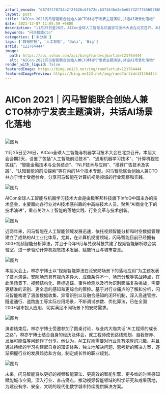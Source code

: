 ```yaml
---
arturl_encode: "68747470733a2f2f626c6f672e:6373646e2e6e65742f77656978696e5f35323635393330342f:61727469636c652f64657461696c732f313231373634343434"
layout: post
title: "AICon-2021闪马智能联合创始人兼CTO林亦宁发表主题演讲,共话AI场景化落地"
date: 2021-12-07 11:05:59 +0800
description: "11月25日至26日，AICon全球人工智能与机器学习技术大会在北京召开。本届大会会期2天，设置了包"
keywords: "闪马智能cto"
categories: ['未分类']
tags: ['数据挖掘', '人工智能', 'Data', 'Big']
artid: "121764444"
image:
  path: https://api.vvhan.com/api/bing?rand=sj&artid=121764444
  alt: "AICon-2021闪马智能联合创始人兼CTO林亦宁发表主题演讲,共话AI场景化落地"
render_with_liquid: false
featuredImage: https://bing.ee123.net/img/rand?artid=121764444
featuredImagePreview: https://bing.ee123.net/img/rand?artid=121764444
---
```


# AICon 2021｜闪马智能联合创始人兼CTO林亦宁发表主题演讲，共话AI场景化落地

## 

![图片](https://i-blog.csdnimg.cn/blog_migrate/b168dd3953f870b85ea0ccda7948e840.gif)

11月25日至26日，AICon全球人工智能与机器学习技术大会在北京召开。本届大会会期2天，设置了包括“人工智能前沿技术”、“通用机器学习技术”、“计算机视觉实践”、“智能金融技术与业务结合”、“NLP技术与应用”、“推荐广告技术及实践”、“认知智能的前沿探索”等在内的14个技术专题。闪马智能联合创始人兼CTO林亦宁博士受邀参会，分享闪马智能在计算机视觉领域的行业观察和实践。

![图片](https://i-blog.csdnimg.cn/blog_migrate/21659be2146368d64dbd04d38be23f71.png)

AICon全球人工智能与机器学习技术大会是由极客邦科技旗下InfoQ中国主办的技术盛会，主要面向各行业对AI技术感兴趣的中高端技术人员，聚焦“AI商业化下的技术演进”，重点关注人工智能的落地实践、行业变革与技术创新。

![图片](https://i-blog.csdnimg.cn/blog_migrate/dd8dc46d537483a9a58ff72dbee3bf6e.png)

近两年来，闪马智能在人工智能领域发展迅速，依托视频智能分析和时空数据管理建立了成熟的AI工业化体系，尤其，在计算机视觉领域，闪马智能目前已经拥有300+视频智能分析算法，并且于今年9月与兑观科技共建了视频智能解析联合实验室，进一步驱动计算机视觉技术发展、赋能行业与城市变革。

![图片](https://i-blog.csdnimg.cn/blog_migrate/2f7e03e5a6a3fcab6dff7c9616d1c838.png)

本届大会上，林亦宁博士以“视频智能算法在泛安防场景下的落地应用”为主题发表了技术演讲。安防场景具有视角差异大、成像条件不一、场景分散等实战特点，在此类场景下，视频结构化、目标追踪、事件检测以及行为识别面临复杂挑战，需要更精准的识别、更全息的感知和更综合的管控。基于对行业痛点的了解和分析，闪马智能构建了涵盖数据收集、异常识别以及融合感知的闭环机制，深入高速管控、隧道通行、道路施工等实际应用场景，不断调试参数、优化算法，已在全国200+城市投入应用，切实满足不同场景下的安防需求。

![图片](https://i-blog.csdnimg.cn/blog_migrate/d4dfe0dd479ac4c144c1e2700a4b670c.png)

演讲结束后，林亦宁博士受邀参加了圆桌讨论，与业内大咖共话“AI工程师的成长之路”。林亦宁博士结合自身的经历及体会，就工程师成长路线规划、自我修养、发展可能性等问题作了分享。他认为，AI工程师需要对行业具有浓厚的兴趣，并且通过持续的学习构建起自身的知识体系，独立地解决问题、思考新的解决方案，逐渐把握行业的发展趋势和方向，制定成长性的职业规划。

![图片](https://i-blog.csdnimg.cn/blog_migrate/013ffbe257962b80e687d19a91812b82.png)

未来，闪马智能将以更好的视频智能算法、更高效的智能引擎、更多维的时空感知赋能城市空间，深入行业、直击痛点，推动视频智能领域的科学研究和成果落地，为建设有序、安全、文明的现代化数字城市持续提供解决方案。